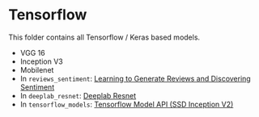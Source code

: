 # Tensorflow 
This folder contains all Tensorflow / Keras based models.

- VGG 16
- Inception V3
- Mobilenet
- In `reviews_sentiment`: [Learning to Generate Reviews and Discovering Sentiment](https://github.com/openai/generating-reviews-discovering-sentiment)
- In `deeplab_resnet`: [Deeplab Resnet](https://github.com/DrSleep/tensorflow-deeplab-resnet)
- In `tensorflow_models`: [Tensorflow Model API (SSD Inception V2)](https://github.com/tensorflow/models/tree/master/research/object_detection)
